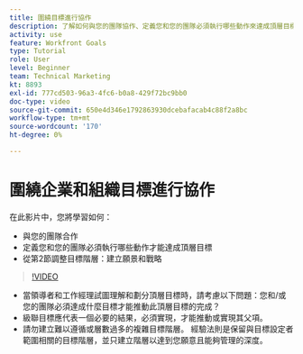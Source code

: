 ```yaml
---
title: 圍繞目標進行協作
description: 了解如何與您的團隊協作、定義您和您的團隊必須執行哪些動作來達成頂層目標，以及調整您的目標階層。
activity: use
feature: Workfront Goals
type: Tutorial
role: User
level: Beginner
team: Technical Marketing
kt: 8893
exl-id: 777cd503-96a3-4fc6-b0a8-429f72bc9bb0
doc-type: video
source-git-commit: 650e4d346e1792863930dcebafacab4c88f2a8bc
workflow-type: tm+mt
source-wordcount: '170'
ht-degree: 0%

---
```


# 圍繞企業和組織目標進行協作

在此影片中，您將學習如何：

* 與您的團隊合作
* 定義您和您的團隊必須執行哪些動作才能達成頂層目標
* 從第2節調整目標階層：建立願景和戰略

>[!VIDEO](https://video.tv.adobe.com/v/335187/?quality=12&learn=on)

<!--
Pro-tips graphic
-->

* 當領導者和工作經理試圖理解和劃分頂層目標時，請考慮以下問題：您和/或您的團隊必須達成什麼目標才能推動此頂層目標的完成？
* 級聯目標應代表一個必要的結果，必須實現，才能推動或實現其父項。
* 請勿建立難以遵循或層數過多的複雜目標階層。 經驗法則是保留與目標設定者範圍相關的目標階層，並只建立階層以達到您願意且能夠管理的深度。
